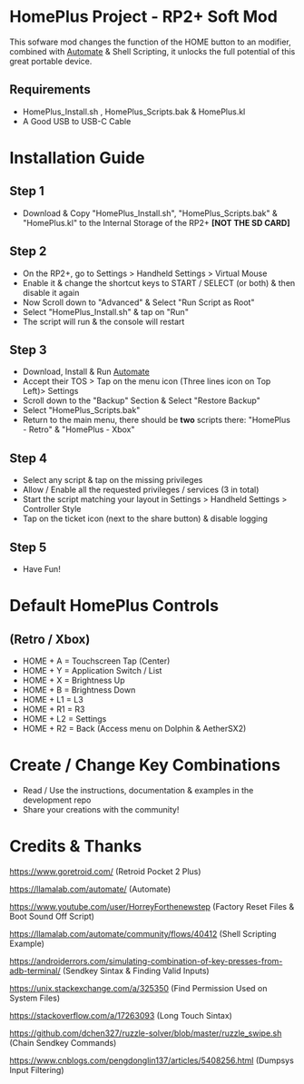 # HomePlus Project - RP2+ Soft Mod

This sofware mod changes the function of the HOME button to an modifier, combined with [Automate](https://llamalab.com/automate/) & Shell Scripting, it unlocks the full potential of this great portable device.

## Requirements

- HomePlus_Install.sh , HomePlus_Scripts.bak & HomePlus.kl
- A Good USB to USB-C Cable

# Installation Guide

## Step 1

- Download & Copy "HomePlus_Install.sh", "HomePlus_Scripts.bak" & "HomePlus.kl" to the Internal Storage of the RP2+ **[NOT THE SD CARD]**

## Step 2

- On the RP2+, go to Settings > Handheld Settings > Virtual Mouse
- Enable it & change the shortcut keys to START / SELECT (or both) & then disable it again
- Now Scroll down to "Advanced" & Select "Run Script as Root"
- Select "HomePlus_Install.sh" & tap on "Run"
- The script will run & the console will restart

## Step 3

- Download, Install & Run [Automate](https://llamalab.com/automate/)
- Accept their TOS > Tap on the menu icon (Three lines icon on Top Left)> Settings
- Scroll down to the "Backup" Section & Select "Restore Backup"
- Select "HomePlus_Scripts.bak"
- Return to the main menu, there should be **two** scripts there: "HomePlus - Retro" & "HomePlus - Xbox"

## Step 4

- Select any script & tap on the missing privileges
- Allow / Enable all the requested privileges / services (3 in total)
- Start the script matching your layout in Settings > Handheld Settings > Controller Style
- Tap on the ticket icon (next to the share button) & disable logging 

## Step 5

- Have Fun!

# Default HomePlus Controls
## (Retro / Xbox)

- HOME + A  = Touchscreen Tap (Center)
- HOME + Y  = Application Switch / List
- HOME + X  = Brightness Up
- HOME + B  = Brightness Down
- HOME + L1 = L3
- HOME + R1 = R3
- HOME + L2 = Settings
- HOME + R2 = Back (Access menu on Dolphin & AetherSX2)


# Create / Change Key Combinations

- Read / Use the instructions, documentation & examples in the development repo
- Share your creations with the community! 

# Credits & Thanks

https://www.goretroid.com/ (Retroid Pocket 2 Plus)

https://llamalab.com/automate/ (Automate)

https://www.youtube.com/user/HorreyForthenewstep (Factory Reset Files & Boot Sound Off Script)

https://llamalab.com/automate/community/flows/40412 (Shell Scripting Example)

https://androiderrors.com/simulating-combination-of-key-presses-from-adb-terminal/ 
(Sendkey Sintax & Finding Valid Inputs)

https://unix.stackexchange.com/a/325350 (Find Permission Used on System Files)

https://stackoverflow.com/a/17263093 (Long Touch Sintax)

https://github.com/dchen327/ruzzle-solver/blob/master/ruzzle_swipe.sh (Chain Sendkey Commands)

https://www.cnblogs.com/pengdonglin137/articles/5408256.html (Dumpsys Input Filtering) 
